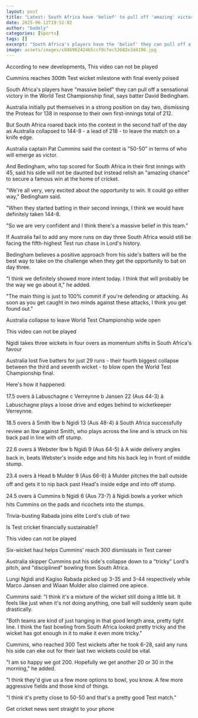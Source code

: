 ```yaml
---
layout: post
title: "Latest: South Africa have 'belief' to pull off 'amazing' victory"
date: 2025-06-12T19:52:02
author: "badely"
categories: [Sports]
tags: []
excerpt: "South Africa's players have the 'belief' they can pull off a sensational victory in the World Test Championship final, according to batter David Bedin"
image: assets/images/c046962424b5ccf0cfec52682e3d4196.jpg
---
```


According to new developments, This video can not be played

Cummins reaches 300th Test wicket milestone with final evenly poised

South Africa's players have "massive belief" they can pull off a sensational victory in the World Test Championship final, says batter David Bedingham.

Australia initially put themselves in a strong position on day two, dismissing the Proteas for 138 in response to their own first-innings total of 212.

But South Africa roared back into the contest in the second half of the day as Australia collapsed to 144-8 - a lead of 218 - to leave the match on a knife edge.

Australia captain Pat Cummins said the contest is "50-50" in terms of who will emerge as victor.

And Bedingham, who top scored for South Africa in their first innings with 45, said his side will not be daunted but instead relish an "amazing chance" to secure a famous win at the home of cricket.

"We're all very, very excited about the opportunity to win. It could go either way," Bedingham said.

"When they started batting in their second innings, I think we would have definitely taken 144-8. 

"So we are very confident and I think there's a massive belief in this team."

If Australia fail to add any more runs on day three South Africa would still be facing the fifth-highest Test run chase in Lord's history.

Bedingham believes a positive approach from his side's batters will be the best way to take on the challenge when they get the opportunity to bat on day three.

"I think we definitely showed more intent today. I think that will probably be the way we go about it," he added.

"The main thing is just to 100% commit if you're defending or attacking. As soon as you get caught in two minds against these attacks, I think you get found out."

Australia collapse to leave World Test Championship wide open

This video can not be played

Ngidi takes three wickets in four overs as momentum shifts in South Africa's favour

Australia lost five batters for just 29 runs - their fourth biggest collapse between the third and seventh wicket - to blow open the World Test Championship final.

Here's how it happened:

17.5 overs â Labuschagne c Verreynne b Jansen 22 (Aus 44-3) â Labuschagne plays a loose drive and edges behind to wicketkeeper Verreynne.

18.5 overs â Smith lbw b Ngidi 13 (Aus 48-4) â South Africa successfully review an lbw against Smith, who plays across the line and is struck on his back pad in line with off stump.

22.6 overs â Webster lbw b Ngidi 9 (Aus 64-5) â A wide delivery angles back in, beats Webster's inside edge and hits his back leg in front of middle stump.

23.4 overs â Head b Mulder 9 (Aus 66-6) â Mulder pitches the ball outside off and gets it to nip back past Head's inside edge and into off stump.

24.5 overs â Cummins b Ngidi 6 (Aus 73-7) â Ngidi bowls a yorker which hits Cummins on the pads and ricochets into the stumps.

Trivia-busting Rabada joins elite Lord's club of two

Is Test cricket financially sustainable?

This video can not be played

Six-wicket haul helps Cummins' reach 300 dismissals in Test career

Australia skipper Cummins put his side's collapse down to a "tricky" Lord's pitch, and "disciplined" bowling from South Africa.

Lungi Ngidi and Kagiso Rabada picked up 3-35 and 3-44 respectively while Marco Jansen and Wiaan Mulder also claimed one apiece.

Cummins said: "I think it's a mixture of the wicket still doing a little bit. It feels like just when it's not doing anything, one ball will suddenly seam quite drastically. 

"Both teams are kind of just hanging in that good length area, pretty tight line. I think the fast bowling from South Africa looked pretty tricky and the wicket has got enough in it to make it even more tricky."

Cummins, who reached 300 Test wickets after he took 6-28, said any runs his side can eke out for their last two wickets could be vital.

"I am so happy we got 200. Hopefully we get another 20 or 30 in the morning," he added.

"I think they'd give us a few more options to bowl, you know. A few more aggressive fields and those kind of things. 

"I think it's pretty close to 50-50 and that's a pretty good Test match."

Get cricket news sent straight to your phone

